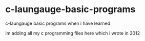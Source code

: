 # c-laungauge-basic-programs
c-laungauge basic programs when i have learned


im adding all my c programming files here which i wrote in 2012

